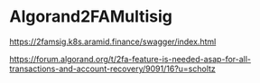 # Algorand2FAMultisig

https://2famsig.k8s.aramid.finance/swagger/index.html


https://forum.algorand.org/t/2fa-feature-is-needed-asap-for-all-transactions-and-account-recovery/9091/16?u=scholtz

